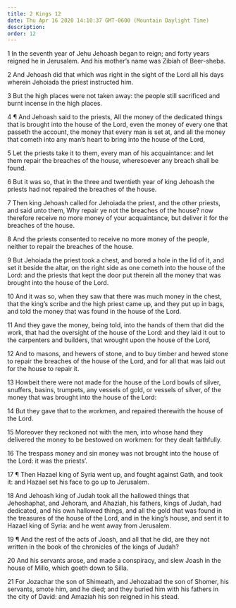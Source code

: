 ```yaml
---
title: 2 Kings 12
date: Thu Apr 16 2020 14:10:37 GMT-0600 (Mountain Daylight Time)
description: 
order: 12
---
```


<p>
  1 In the seventh year of Jehu Jehoash began to reign; and forty years reigned
  he in Jerusalem. And his mother&#x2019;s name was Zibiah of Beer-sheba.
</p>
<p>
  2 And Jehoash did that which was right in the sight of the Lord all his days
  wherein Jehoiada the priest instructed him.
</p>
<p>
  3 But the high places were not taken away: the people still sacrificed and
  burnt incense in the high places.
</p>
<p>
  4 &#xB6; And Jehoash said to the priests, All the money of the dedicated
  things that is brought into the house of the Lord, even the money of every one
  that passeth the account, the money that every man is set at, and all the
  money that cometh into any man&#x2019;s heart to bring into the house of the
  Lord,
</p>
<p>
  5 Let the priests take it to them, every man of his acquaintance: and let them
  repair the breaches of the house, wheresoever any breach shall be found.
</p>
<p>
  6 But it was so, that in the three and twentieth year of king Jehoash the
  priests had not repaired the breaches of the house.
</p>
<p>
  7 Then king Jehoash called for Jehoiada the priest, and the other priests, and
  said unto them, Why repair ye not the breaches of the house? now therefore
  receive no more money of your acquaintance, but deliver it for the breaches of
  the house.
</p>
<p>
  8 And the priests consented to receive no more money of the people, neither to
  repair the breaches of the house.
</p>
<p>
  9 But Jehoiada the priest took a chest, and bored a hole in the lid of it, and
  set it beside the altar, on the right side as one cometh into the house of the
  Lord: and the priests that kept the door put therein all the money that was
  brought into the house of the Lord.
</p>
<p>
  10 And it was so, when they saw that there was much money in the chest, that
  the king&#x2019;s scribe and the high priest came up, and they put up in bags,
  and told the money that was found in the house of the Lord.
</p>
<p>
  11 And they gave the money, being told, into the hands of them that did the
  work, that had the oversight of the house of the Lord: and they laid it out to
  the carpenters and builders, that wrought upon the house of the Lord,
</p>
<p>
  12 And to masons, and hewers of stone, and to buy timber and hewed stone to
  repair the breaches of the house of the Lord, and for all that was laid out
  for the house to repair it.
</p>
<p>
  13 Howbeit there were not made for the house of the Lord bowls of silver,
  snuffers, basins, trumpets, any vessels of gold, or vessels of silver, of the
  money that was brought into the house of the Lord:
</p>
<p>
  14 But they gave that to the workmen, and repaired therewith the house of the
  Lord.
</p>
<p>
  15 Moreover they reckoned not with the men, into whose hand they delivered the
  money to be bestowed on workmen: for they dealt faithfully.
</p>
<p>
  16 The trespass money and sin money was not brought into the house of the
  Lord: it was the priests&#x2019;.
</p>
<p>
  17 &#xB6; Then Hazael king of Syria went up, and fought against Gath, and took
  it: and Hazael set his face to go up to Jerusalem.
</p>
<p>
  18 And Jehoash king of Judah took all the hallowed things that Jehoshaphat,
  and Jehoram, and Ahaziah, his fathers, kings of Judah, had dedicated, and his
  own hallowed things, and all the gold that was found in the treasures of the
  house of the Lord, and in the king&#x2019;s house, and sent it to Hazael king
  of Syria: and he went away from Jerusalem.
</p>
<p>
  19 &#xB6; And the rest of the acts of Joash, and all that he did, are they not
  written in the book of the chronicles of the kings of Judah?
</p>
<p>
  20 And his servants arose, and made a conspiracy, and slew Joash in the house
  of Millo, which goeth down to Silla.
</p>
<p>
  21 For Jozachar the son of Shimeath, and Jehozabad the son of Shomer, his
  servants, smote him, and he died; and they buried him with his fathers in the
  city of David: and Amaziah his son reigned in his stead.
</p>
